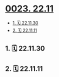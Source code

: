 # [0023. 22.11](https://github.com/tnotesjs/TNotes.footprints/tree/main/notes/0023.%2022.11)

<!-- region:toc -->

- [1. 🗓 22.11.30](#1--221130)
- [2. 🗓 22.11.11](#2--221111)

<!-- endregion:toc -->

## 1. 🗓 22.11.30

<Footprints :times="[2022, 11, 30, 19, 2]">
  <template #text-area>
    <p>顶不住了</p>
    <p>顶不住了</p>
  </template>
  <template #image-list="{ openModal }">
    <img src="https://cdn.jsdelivr.net/gh/tnotesjs/imgs@main/2025-02-15-21-27-11.png" @click="openModal(0)"/>
  </template>
</Footprints>

## 2. 🗓 22.11.11

<Footprints :times="[2022, 11, 11, 22, 36]">
  <template #text-area>
    <p>10月</p>
    <p>py：工作多久啦？</p>
    <p>w：有仨月了叭！</p>
    <p>py：有啥收获嘛？</p>
    <p>w：胖了五公斤算不算~</p>
    <hr />
    <p>PS：十月夜跑 81 圈（800m/圈），才减一公斤 😅😅😅</p>
  </template>
  <template #image-list="{ openModal }">
    <img src="https://cdn.jsdelivr.net/gh/tnotesjs/imgs@main/2025-02-15-21-30-15.png" @click="openModal(0)"/>
    <img src="https://cdn.jsdelivr.net/gh/tnotesjs/imgs@main/2025-02-15-21-30-20.png" @click="openModal(1)"/>
    <img src="https://cdn.jsdelivr.net/gh/tnotesjs/imgs@main/2025-02-15-21-30-25.png" @click="openModal(2)"/>
  </template>
</Footprints>
